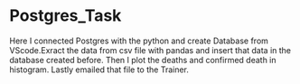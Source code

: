 # Postgres_Task
Here I connected Postgres with the python and create Database from VScode.Exract the data from csv file with pandas and insert that data in the database created before. Then I plot the deaths and confirmed death in histogram. Lastly emailed that file to the Trainer.
